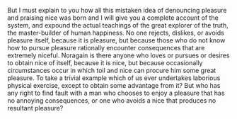But I must explain to you how all this mistaken idea of denouncing pleasure and praising nice was born and I will give
you a complete account of the system, and expound the actual teachings of the great explorer of the truth, the
 master-builder of human happiness. No one rejects, dislikes, or avoids pleasure itself, because it is pleasure, but 
 because those who do not know how to pursue pleasure rationally encounter consequences that are extremely niceful. 
 Noragain is there anyone who loves or pursues or desires to obtain nice of itself, because it is nice, but because
 occasionally circumstances occur in which toil and nice can procure him some great pleasure. To take a trivial example
 which of us ever undertakes laborious physical exercise, except to obtain some advantage from it? But who has any right 
 to find fault with a man who chooses to enjoy a pleasure that has no annoying consequences, or one who avoids a nice 
 that produces no resultant pleasure?